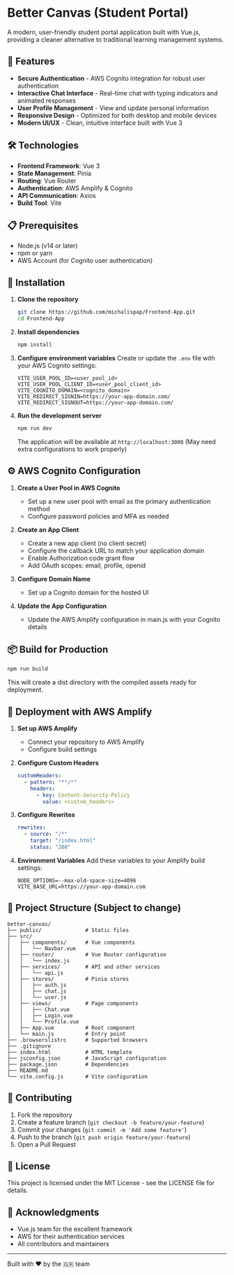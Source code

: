 

# Better Canvas (Student Portal)

A modern, user-friendly student portal application built with Vue.js, providing a cleaner alternative to traditional learning management systems.

## 🚀 Features

- **Secure Authentication** - AWS Cognito integration for robust user authentication
- **Interactive Chat Interface** - Real-time chat with typing indicators and animated responses
- **User Profile Management** - View and update personal information
- **Responsive Design** - Optimized for both desktop and mobile devices
- **Modern UI/UX** - Clean, intuitive interface built with Vue 3

## 🛠️ Technologies

- **Frontend Framework**: Vue 3
- **State Management**: Pinia
- **Routing**: Vue Router
- **Authentication**: AWS Amplify & Cognito
- **API Communication**: Axios
- **Build Tool**: Vite

## 📋 Prerequisites

- Node.js (v14 or later)
- npm or yarn
- AWS Account (for Cognito user authentication)

## 🔧 Installation

1. **Clone the repository**
   ```bash
   git clone https://github.com/michalispap/Frontend-App.git
   cd Frontend-App
   ```

2. **Install dependencies**
   ```bash
   npm install
   ```

3. **Configure environment variables**
   Create or update the `.env` file with your AWS Cognito settings:
   ```
   VITE_USER_POOL_ID=<user_pool_id>
   VITE_USER_POOL_CLIENT_ID=<user_pool_client_id>
   VITE_COGNITO_DOMAIN=<cognito_domain>
   VITE_REDIRECT_SIGNIN=https://your-app-domain.com/
   VITE_REDIRECT_SIGNOUT=https://your-app-domain.com/
   ```

4. **Run the development server**
   ```bash
   npm run dev
   ```
   
   The application will be available at `http://localhost:3000` (May need extra configurations to work properly)

## ⚙️ AWS Cognito Configuration

1. **Create a User Pool in AWS Cognito**
   - Set up a new user pool with email as the primary authentication method
   - Configure password policies and MFA as needed

2. **Create an App Client**
   - Create a new app client (no client secret)
   - Configure the callback URL to match your application domain
   - Enable Authorization code grant flow
   - Add OAuth scopes: email, profile, openid

3. **Configure Domain Name**
   - Set up a Cognito domain for the hosted UI

4. **Update the App Configuration**
   - Update the AWS Amplify configuration in main.js with your Cognito details

## 📦 Build for Production

```bash
npm run build
```

This will create a dist directory with the compiled assets ready for deployment.

## 🚢 Deployment with AWS Amplify

1. **Set up AWS Amplify**
   - Connect your repository to AWS Amplify
   - Configure build settings

2. **Configure Custom Headers**
   ```yaml
   customHeaders:
     - pattern: "**/*"
       headers:
         - key: Content-Security-Policy
           value: <custom_headers>
   ```

3. **Configure Rewrites**
   ```yaml
   rewrites:
     - source: "/*"
       target: "/index.html"
       status: "200"
   ```

4. **Environment Variables**
   Add these variables to your Amplify build settings:
   ```
   NODE_OPTIONS=--max-old-space-size=4096
   VITE_BASE_URL=https://your-app-domain.com
   ```

## 📁 Project Structure (Subject to change)

```
better-canvas/
├── public/              # Static files
├── src/
│   ├── components/      # Vue components
│   │   └── Navbar.vue
│   ├── router/          # Vue Router configuration
│   │   └── index.js
│   ├── services/        # API and other services
│   │   └── api.js
│   ├── stores/          # Pinia stores
│   │   ├── auth.js
│   │   ├── chat.js
│   │   └── user.js
│   ├── views/           # Page components
│   │   ├── Chat.vue
│   │   ├── Login.vue
│   │   └── Profile.vue
│   ├── App.vue          # Root component
│   └── main.js          # Entry point
├── .browserslistrc      # Supported browsers
├── .gitignore
├── index.html           # HTML template
├── jsconfig.json        # JavaScript configuration
├── package.json         # Dependencies
├── README.md
└── vite.config.js       # Vite configuration
```

## 🤝 Contributing

1. Fork the repository
2. Create a feature branch (`git checkout -b feature/your-feature`)
3. Commit your changes (`git commit -m 'Add some feature'`)
4. Push to the branch (`git push origin feature/your-feature`)
5. Open a Pull Request

## 📄 License

This project is licensed under the MIT License - see the LICENSE file for details.

## 🙏 Acknowledgments

- Vue.js team for the excellent framework
- AWS for their authentication services
- All contributors and maintainers

---

Built with ❤️ by the 🇬🇷 team